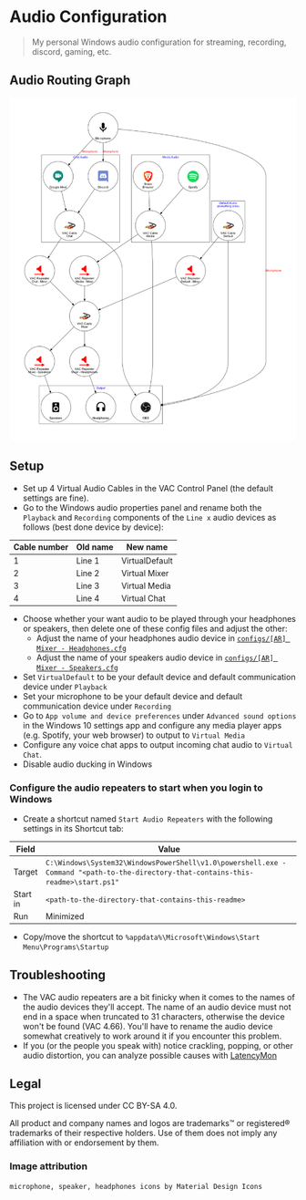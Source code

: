 # Audio Configuration

> My personal Windows audio configuration for streaming, recording, discord, gaming, etc.

## Audio Routing Graph

![A visual graph of the audio configuration](audio-config-downscaled.png)

## Setup

- Set up 4 Virtual Audio Cables in the VAC Control Panel (the default settings are fine).
- Go to the Windows audio properties panel and rename both the `Playback` and `Recording` components of the `Line x` audio devices as follows (best done device by device):

| Cable number | Old name | New name       |
| ------------ | -------- | -------------- |
| 1            | Line 1   | VirtualDefault |
| 2            | Line 2   | Virtual Mixer  |
| 3            | Line 3   | Virtual Media  |
| 4            | Line 4   | Virtual Chat   |

- Choose whether your want audio to be played through your headphones or speakers, then delete one of these config files and adjust the other:
  - Adjust the name of your headphones audio device in [`configs/[AR] Mixer - Headphones.cfg`](configs/[AR]%20Mixer%20-%20Headphones.cfg)
  - Adjust the name of your speakers audio device in [`configs/[AR] Mixer - Speakers.cfg`](configs/[AR]%20Mixer%20-%20Speakers.cfg)
- Set `VirtualDefault` to be your default device and default communication device under `Playback`
- Set your microphone to be your default device and default communication device under `Recording`
- Go to `App volume and device preferences` under `Advanced sound options` in the Windows 10 settings app and configure any media player apps (e.g. Spotify, your web browser) to output to `Virtual Media`
- Configure any voice chat apps to output incoming chat audio to `Virtual Chat`.
- Disable audio ducking in Windows

### Configure the audio repeaters to start when you login to Windows

- Create a shortcut named `Start Audio Repeaters` with the following settings in its Shortcut tab:

| Field    | Value                                                                                                                              |
| -------- | ---------------------------------------------------------------------------------------------------------------------------------- |
| Target   | `C:\Windows\System32\WindowsPowerShell\v1.0\powershell.exe -Command "<path-to-the-directory-that-contains-this-readme>\start.ps1"` |
| Start in | `<path-to-the-directory-that-contains-this-readme>`                                                                                |
| Run      | Minimized                                                                                                                          |

- Copy/move the shortcut to `%appdata%\Microsoft\Windows\Start Menu\Programs\Startup`

## Troubleshooting

- The VAC audio repeaters are a bit finicky when it comes to the names of the audio devices they'll accept.
  The name of an audio device must not end in a space when truncated to 31 characters, otherwise the device won't be found (VAC 4.66).
  You'll have to rename the audio device somewhat creatively to work around it if you encounter this problem.
- If you (or the people you speak with) notice crackling, popping, or other audio distortion, you can analyze possible causes with [LatencyMon](https://www.resplendence.com/latencymon)

## Legal

This project is licensed under CC BY-SA 4.0.

All product and company names and logos are trademarks™ or registered® trademarks of their respective holders. Use of them does not imply any affiliation with or endorsement by them.

### Image attribution

```
microphone, speaker, headphones icons by Material Design Icons
```

